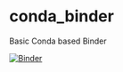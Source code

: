 # conda_binder
Basic Conda based Binder

[![Binder](https://mybinder.org/badge_logo.svg)](https://mybinder.org/v2/gh/JacobLay/r_with_python_2022/py39_r40_shiny?urlpath=shiny)
